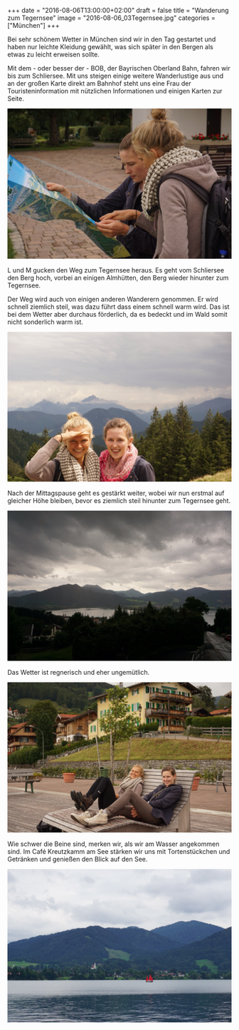 +++
date = "2016-08-06T13:00:00+02:00"
draft = false
title = "Wanderung zum Tegernsee"
image = "2016-08-06_03Tegernsee.jpg"
categories = ["München"]
+++

Bei sehr schönem Wetter in München sind wir in den Tag gestartet und haben nur leichte Kleidung gewählt, was sich später in den Bergen als etwas zu leicht erweisen sollte.

Mit dem - oder besser der - BOB, der Bayrischen Oberland Bahn, fahren wir bis zum Schliersee.
Mit uns steigen einige weitere Wanderlustige aus und an der großen Karte direkt am Bahnhof steht uns eine Frau der Touristeninformation mit nützlichen Informationen und einigen Karten zur Seite.

![Weg planen](/images/2016-08-06_01Weg-planen.jpg)

L und M gucken den Weg zum Tegernsee heraus. Es geht vom Schliersee den Berg hoch, vorbei an einigen Almhütten, den Berg wieder hinunter zum Tegernsee.

Der Weg wird auch von einigen anderen Wanderern genommen. Er wird schnell ziemlich steil, was dazu führt dass einem schnell warm wird. Das ist bei dem Wetter aber durchaus förderlich, da es bedeckt und im Wald somit nicht sonderlich warm ist.

![Bergpanorama](/images/2016-08-06_02Panorama.jpg)

Nach der Mittagspause geht es gestärkt weiter, wobei wir nun erstmal auf gleicher Höhe bleiben, bevor es ziemlich steil hinunter zum Tegernsee geht.

![Bergpanorama](/images/2016-08-06_03Tegernsee.jpg)

Das Wetter ist regnerisch und eher ungemütlich.

![Entspannen am See](/images/2016-08-06_04Am-See.jpg)

Wie schwer die Beine sind, merken wir, als wir am Wasser angekommen sind.
Im Café Kreutzkamm am See stärken wir uns mit Tortenstückchen und Getränken und genießen den Blick auf den See.

![Entspannen am See](/images/2016-08-06_05Boot-See.jpg)
